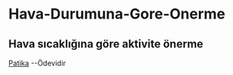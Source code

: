 # Hava-Durumuna-Gore-Onerme
## Hava sıcaklığına göre aktivite önerme
[Patika](https://www.patika.dev/tr) --Ödevidir
